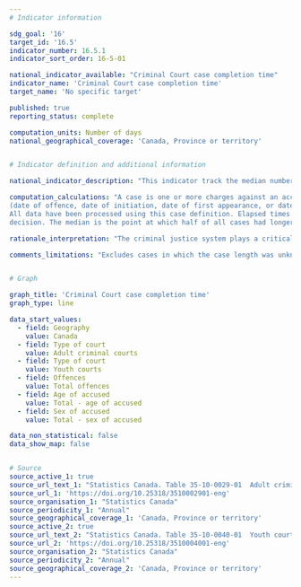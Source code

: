 ```yaml
---
# Indicator information

sdg_goal: '16'
target_id: '16.5'
indicator_number: 16.5.1
indicator_sort_order: 16-5-01

national_indicator_available: "Criminal Court case completion time"
indicator_name: 'Criminal Court case completion time'
target_name: 'No specific target'

published: true
reporting_status: complete

computation_units: Number of days
national_geographical_coverage: 'Canada, Province or territory'


# Indicator definition and additional information

national_indicator_description: "This indicator track the median number of days elapsed from first appearance to final decision of criminal court cases."

computation_calculations: "A case is one or more charges against an accused person or company, which were processed by the courts at the same time 
(date of offence, date of initiation, date of first appearance, or date of decision), and received a final decision. The definition attempts to reflect court processing. 
All data have been processed using this case definition. Elapsed times are calculated based on the number of days it takes to complete a case, from first appearance to final 
decision. The median is the point at which half of all cases had longer case lengths and half had shorter case lengths. "

rationale_interpretation: "The criminal justice system plays a critical role in ensuring the overall safety, wellness and productivity of Canadians. Efforts to ensure that Canada is a just and law-abiding society with an accessible, efficient and fair system of justice, directly contribute to the well-being of the country. Helping Canadians to feel safe in their communities and have confidence in their justice system improves their quality of life, as well as their contribution to Canada’s prosperity. (https://www.justice.gc.ca/eng/rp-pr/jr/press/)"

comments_limitations: "Excludes cases in which the case length was unknown. Sex is determined on the basis of the accused's name in Quebec, producing a relatively higher rate of sex unknown. Information on the sex of the accused is not available from Manitoba."


# Graph

graph_title: 'Criminal Court case completion time'
graph_type: line

data_start_values:
  - field: Geography
    value: Canada
  - field: Type of court
    value: Adult criminal courts
  - field: Type of court
    value: Youth courts
  - field: Offences
    value: Total offences
  - field: Age of accused
    value: Total - age of accused
  - field: Sex of accused
    value: Total - sex of accused

data_non_statistical: false
data_show_map: false


# Source
source_active_1: true
source_url_text_1: "Statistics Canada. Table 35-10-0029-01  Adult criminal courts, cases by median elapsed time in days"
source_url_1: 'https://doi.org/10.25318/3510002901-eng'
source_organisation_1: "Statistics Canada"
source_periodicity_1: "Annual"
source_geographical_coverage_1: 'Canada, Province or territory'
source_active_2: true
source_url_text_2: "Statistics Canada. Table 35-10-0040-01  Youth courts, cases by median elapsed time in days"
source_url_2: 'https://doi.org/10.25318/3510004001-eng'
source_organisation_2: "Statistics Canada"
source_periodicity_2: "Annual"
source_geographical_coverage_2: 'Canada, Province or territory'
---
```

